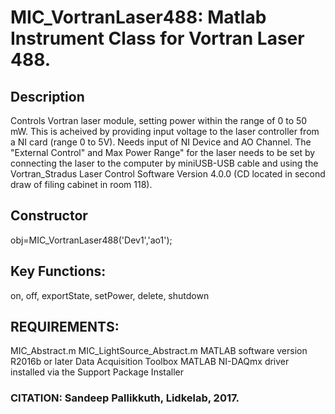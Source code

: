 # MIC_VortranLaser488: Matlab Instrument Class for Vortran Laser 488.
## Description
Controls Vortran laser module, setting power within the range of 0 to
50 mW. This is acheived by providing input voltage to the laser
controller from a NI card (range 0 to 5V).
Needs input of NI Device and AO Channel.
The "External Control" and Max Power Range" for the laser needs to
be set by connecting the laser to the computer by miniUSB-USB cable
and using the Vortran_Stradus Laser Control Software Version 4.0.0
(CD located in second draw of filing cabinet in room 118).
## Constructor
obj=MIC_VortranLaser488('Dev1','ao1');
## Key Functions:
on, off, exportState, setPower, delete, shutdown
## REQUIREMENTS:
MIC_Abstract.m
MIC_LightSource_Abstract.m
MATLAB software version R2016b or later
Data Acquisition Toolbox
MATLAB NI-DAQmx driver installed via the Support Package Installer
### CITATION: Sandeep Pallikkuth, Lidkelab, 2017.
